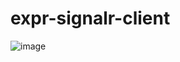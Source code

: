 # expr-signalr-client

![image](https://user-images.githubusercontent.com/71131016/185962114-10133833-6175-46e5-8fce-85e795c2c714.png)

